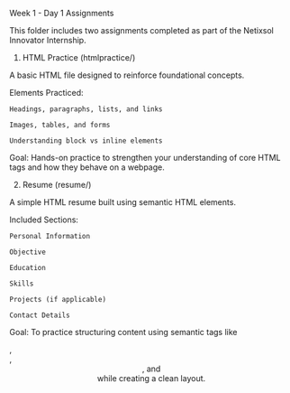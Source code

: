 Week 1 - Day 1 Assignments

This folder includes two assignments completed as part of the Netixsol Innovator Internship.

 1. HTML Practice (htmlpractice/)

A basic HTML file designed to reinforce foundational concepts.

Elements Practiced:

    Headings, paragraphs, lists, and links

    Images, tables, and forms

    Understanding block vs inline elements

Goal:
Hands-on practice to strengthen your understanding of core HTML tags and how they behave on a webpage.

 2. Resume (resume/)

A simple HTML resume built using semantic HTML elements.

Included Sections:

    Personal Information

    Objective

    Education

    Skills

    Projects (if applicable)

    Contact Details

Goal:
To practice structuring content using semantic tags like <section>, <article>, <header>, and <footer> while creating a clean layout.

